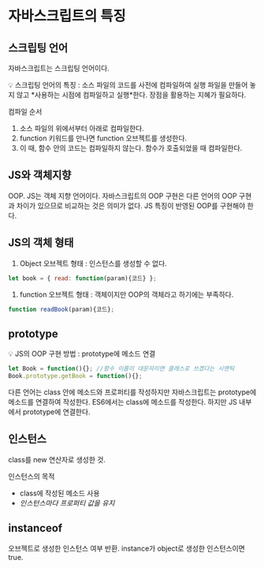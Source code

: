 # 자바스크립트의 특징

## 스크립팅 언어

자바스크립트는 스크립팅 언어이다.

<aside>
💡 스크립팅 언어의 특징 : 소스 파일의 코드를 사전에 컴파일하여 실행 파일을 만들어 놓지 않고 *사용하는 시점에 컴파일하고 실행*한다. 장점을 활용하는 지혜가 필요하다.

</aside>

컴파일 순서

1. 소스 파일의 위에서부터 아래로 컴파일한다.
2. function 키워드를 만나면 function 오브젝트를 생성한다.
3. 이 때, 함수 안의 코드는 컴파일하지 않는다. 함수가 호출되었을 때 컴파일한다.

## JS와 객체지향

OOP. JS는 객체 지향 언어이다. 자바스크립트의 OOP 구현은 다른 언어의 OOP 구현과 차이가 있으므로 비교하는 것은 의미가 없다. JS 특징이 반영된 OOP를 구현해야 한다.

## JS의 객체 형태

1. Object 오브젝트 형태 : 인스턴스를 생성할 수 없다.

```jsx
let book = { read: function(param){코드} };
```

1. function 오브젝트 형태 : 객체이지만 OOP의 객체라고 하기에는 부족하다.

```jsx
function readBook(param){코드};
```

## prototype

<aside>
💡 JS의 OOP 구현 방법 : prototype에 메소드 연결

</aside>

```jsx
let Book = function(){}; //함수 이름이 대문자이면 클래스로 쓰겠다는 시맨틱
Book.prototype.getBook = function(){};
```

다른 언어는 class 안에 메소드와 프로퍼티를 작성하지만 자바스크립트는 prototype에 메소드를 연결하여 작성한다. ES6에서는 class에 메소드를 작성한다. 하지만 JS 내부에서 prototype에 연결한다.

## 인스턴스

class를 new 연산자로 생성한 것.

인스턴스의 목적

- class에 작성된 메소드 사용
- *인스턴스마다 프로퍼티 값을 유지*

## instanceof

오브젝트로 생성한 인스턴스 여부 반환. instance가 object로 생성한 인스턴스이면 true.